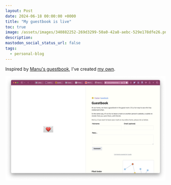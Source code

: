 ```yaml
---
layout: Post
date: 2024-06-18 00:00:00 +0000
title: "My guestbook is live"
toc: true
image: /assets/images/340882252-269d3299-50a0-42a8-aebc-529e178dfe26.png
description: 
mastodon_social_status_url: false
tags: 
  - personal-blog
---
```




Inspired by [Manu's guestbook](https://manuelmoreale.com/guestbook), I've created [my own](https://www.joshbeckman.org/guestbook/).

![guestbook](/assets/images/340882252-269d3299-50a0-42a8-aebc-529e178dfe26.png)
